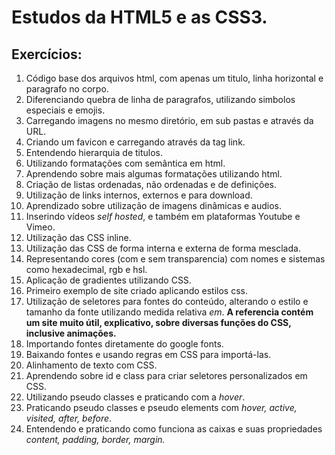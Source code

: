 # Estudos da HTML5 e as CSS3.

## Exercícios:

001. Código base dos arquivos html, com apenas um titulo, linha horizontal e paragrafo no corpo.
002. Diferenciando quebra de linha de paragrafos, utilizando simbolos especiais e emojis.
003. Carregando imagens no mesmo diretório, em sub pastas e através da URL.
004. Criando um favicon e carregando através da tag link.
005. Entendendo hierarquia de titulos.
006. Utilizando formatações com semântica em html.
007. Aprendendo sobre mais algumas formatações utilizando html.
008. Criação de listas ordenadas, não ordenadas e de definições.
009. Utilização de links internos, externos e para download.
010. Aprendizado sobre utilização de imagens dinâmicas e audios.
011. Inserindo vídeos *self hosted*, e também em plataformas Youtube e Vimeo.
012. Utilização das CSS inline.
013. Utilização das CSS de forma interna e externa de forma mesclada.
014. Representando cores (com e sem transparencia) com nomes e sistemas como hexadecimal, rgb e hsl.
015. Aplicação de gradientes utilizando CSS.
016. Primeiro exemplo de site criado aplicando estilos css.
017. Utilização de seletores para fontes do conteúdo, alterando o estilo e tamanho da fonte utilizando medida relativa *em*. **A referencia contém um site muito útil, explicativo, sobre diversas funções do CSS, inclusive animações.**
018. Importando fontes diretamente do google fonts.
019. Baixando fontes e usando regras em CSS para importá-las.
020. Alinhamento de texto com CSS.
021. Aprendendo sobre id e class para criar seletores personalizados em CSS.
022. Utilizando pseudo classes e praticando com a *hover*.
023. Praticando pseudo classes e pseudo elements com *hover, active, visited, after, before*.
024. Entendendo e praticando como funciona as caixas e suas propriedades *content, padding, border, margin.*